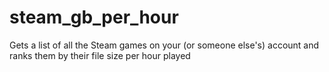 # steam_gb_per_hour
Gets a list of all the Steam games on your (or someone else's) account and ranks them by their file size per hour played

